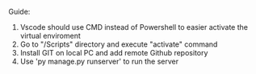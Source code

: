 Guide:

1. Vscode should use CMD instead of Powershell to easier activate the virtual enviroment
2. Go to "/Scripts" directory and execute "activate" command
3. Install GIT on local PC and add remote Github repository
4. Use 'py manage.py runserver' to run the server